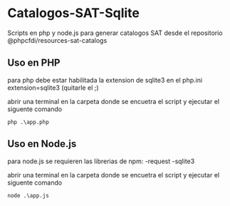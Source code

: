 # Catalogos-SAT-Sqlite
Scripts en php y node.js para generar catalogos SAT desde el repositorio @phpcfdi/resources-sat-catalogs

## Uso en PHP
para php debe estar habilitada la extension de sqlite3 en el php.ini
extension=sqlite3 (quitarle el ;)

abrir una terminal en la carpeta donde se encuetra el script y ejecutar el siguente comando
```
php .\app.php
```

## Uso en Node.js
para node.js se requieren las librerias de npm:
-request
-sqlite3

abrir una terminal en la carpeta donde se encuetra el script y ejecutar el siguente comando
```
node .\app.js
```
